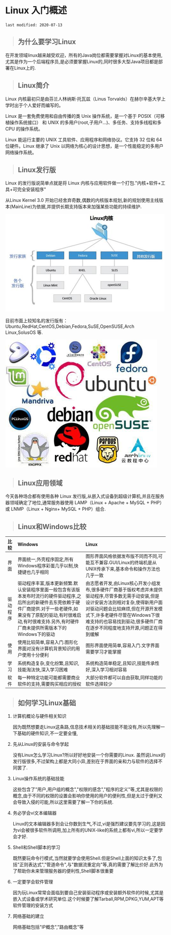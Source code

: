 # Linux 入门概述

    last modified: 2020-07-13 

> ## 为什么要学习Linux

在开发领域linux越来越受欢迎，所有的Java岗位都需要掌握对Linux的基本使用,尤其是作为一个后端程序员,是必须要掌握Linux的,同时很多大型Java项目都是部署在Linux上的.

> ## Linux简介

Linux 内核最初只是由芬兰人林纳斯·托瓦兹（Linus Torvalds）在赫尔辛基大学上学时出于个人爱好而编写的。

Linux 是一套免费使用和自由传播的类 Unix 操作系统，是一个基于 POSIX（可移植操作系统接口） 和 UNIX 的多用户(root,子用户...)、多任务、支持多线程和多 CPU 的操作系统。

Linux 能运行主要的 UNIX 工具软件、应用程序和网络协议。它支持 32 位和 64 位硬件。Linux 继承了 Unix 以网络为核心的设计思想，是一个性能稳定的多用户网络操作系统。

> ## Linux发行版

Linux 的发行版说简单点就是将 Linux 内核与应用软件做一个打包."内核+软件+工具+可完全安装程序"

从Linux Kernel 3.0 开始已经舍弃奇数,偶数的内核版本规划,新的规划使用主线版本(MainLine)为依据,并提供长期支持版本来加强某些功能的持续维护.

![Linux 内核](_media/linux-kernel.jpg)

目前市面上较知名的发行版有：Ubuntu,RedHat,CentOS,Debian,Fedora,SuSE,OpenSUSE,Arch Linux,SolusOS 等.

![Linux 发行版本](_media/linux-version.jpg)

> ## Linux应用领域

今天各种场合都有使用各种 Linux 发行版,从嵌入式设备到超级计算机,并且在服务器领域确定了地位,通常服务器使用 LAMP（Linux + Apache + MySQL + PHP）或 LNMP（Linux + Nginx+ MySQL + PHP）组合.

> ## Linux和Windows比较

| 比较 | Windows | Linux |
| :------ | :------| :------|
| 界面 | 界面统一,外壳程序固定,所有Windows程序彩蛋几乎以制,快捷键也几乎相同 | 图形界面风格依据发布版不同而不同,可能互不兼容.GUI/Linux的终端机是从UNIX传承下来,基本命令和操作方法也几乎一致 |
| 驱动程序 | 驱动程序丰富,版本更新频繁.默认安装程序里面一般包含有该版本发布时流行的硬件驱动程序,之后所出的新硬件去东莞依赖于硬件厂商提供.对于一些老硬件,如果没有了原配的驱动,有时很难启动,有时很难支持.另外,有时硬件厂商未提供所需版本下的Windows下的驱动 | 由志愿者开发,由Linux核心开发小组发布,很多硬件厂商基于版权考虑并未提供驱动程序,尽管多数无需手动安装,但是设计安装方法则相对复杂,使得新用户面对驱动问题会比较麻烦,但在开源开发模式下,许多老硬件尽管在Windows下很难支持的也容易找到驱动,很多硬件厂商在逐步不同程度地支持开源,问题正在得到缓解 |
| 使用 | 使用比较简单,容易入门.图形化界面对没有计算机背景知识的用户使用十分便利 | 图形界面使用简单,容易入门.文字界面需要学习才能掌握 |
| 学习 | 系统构造复杂,变化纷繁,且知识,技能淘汰快,深入学习困难 | 系统构造简单稳定,且知识,技能传承性好,深入学习相对容易 |
| 软件 | 每一种特定功能可能都需要商业软件的支持,需要购买相应的授权 | 大部分软件都可以自由获取,同样功能的软件选择较少 |

> ## 如何学习Linux基础

1. 计算机概论与硬件相关知识

    因为既然想要走Linux这条路,信息技术相关的基础技能不能没有,所以先理解一下基础的硬件知识,不一定要全懂,

2. 先从Linux的安装与命令学起

    没有Linux怎么学习Linux?所以好好地安装一个你需要的Linux. 虽然说Linux的发行版很多,不过架构上都是大同小异,差别在于界面的亲和力与软件的选择不同罢了.

3. Linux操作系统的基础技能

    这些包含了"用户,用户组的概念","权限的感念","程序的定义"等,尤其是权限的概念,由于不同的权限的设置会影响你使用的用户的便利性,但是太过于便利又会导致入侵的可能,所以这里需要了解一下你的系统.

4. 务必学会vi文本编辑器

    Linux的文本编辑器多到会让你数到生气,不过,vi是强烈建议要先学习的,这是因为vi会被很多软件所调用,加上所有的UNIX-like的系统上都有vi,所以一定要学会才好.

5. Shell和Shell脚本的学习

    既然要玩命令行模式,当然就要学会使用Shell.但是Shell上面的知识太多了,包括"正则表达式","管道命令",与"数据流重定向"等,真的需要了解比价好.此外为了帮助你未来管理服务器的便利性,Shell脚本很重要

6. 一定要学会软件管理

    因为玩Linux常常会面临到要自己安装驱动程序或安装额外软件的时候,尤其是嵌入式设备或学术研究单位.这个时候要了解Tarball,RPM,DPKG,YUM,APT等软件管理的安装方式

7. 网络基础的建立

    网络基础包括"IP概念","路由概念"等
